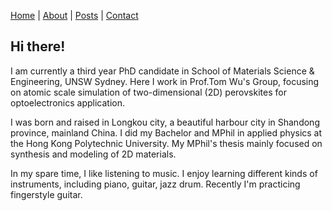 [Home](index.md) | [About](about.md) | [Posts](posts/2023-02-25-new-blog.md) | [Contact](contact.md)

## Hi there!

I am currently a third year PhD candidate in School of Materials Science & Engineering, UNSW Sydney. Here I work in Prof.Tom Wu's Group, focusing on atomic scale simulation of two-dimensional (2D) perovskites for optoelectronics application.

I was born and raised in Longkou city, a beautiful harbour city in Shandong province, mainland China. I did my Bachelor and MPhil in applied physics at the Hong Kong Polytechnic University. My MPhil's thesis mainly focused on synthesis and modeling of 2D materials.

In my spare time, I like listening to music. I enjoy learning different kinds of instruments, including piano, guitar, jazz drum. Recently I'm practicing fingerstyle guitar.




